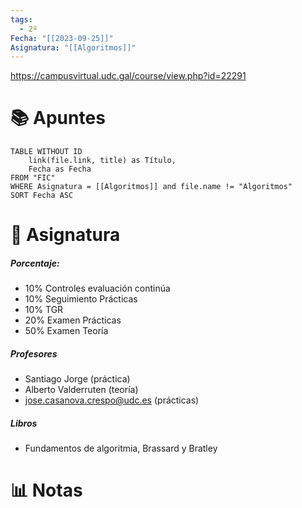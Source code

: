 ```yaml
---
tags:
  - 2º
Fecha: "[[2023-09-25]]"
Asignatura: "[[Algoritmos]]"
---
```

https://campusvirtual.udc.gal/course/view.php?id=22291

# 📚 Apuntes

```dataview
TABLE WITHOUT ID
	link(file.link, title) as Título,
	Fecha as Fecha
FROM "FIC"
WHERE Asignatura = [[Algoritmos]] and file.name != "Algoritmos"
SORT Fecha ASC
```

# 💾 Asignatura

##### Porcentaje:
* 10% Controles evaluación continúa
* 10% Seguimiento Prácticas 
* 10% TGR
* 20% Examen Prácticas
* 50% Examen Teoría

##### Profesores
* Santiago Jorge (práctica)
* Alberto Valderruten (teoría)
* jose.casanova.crespo@udc.es (prácticas)
##### Libros
* Fundamentos de algoritmia, Brassard y Bratley

# 📊 Notas


